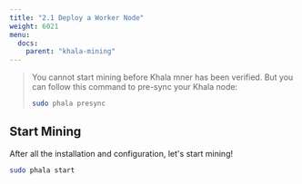 ```yaml
---
title: "2.1 Deploy a Worker Node"
weight: 6021
menu:
  docs:
    parent: "khala-mining"
---
```


> You cannot start mining before Khala mner has been verified. But you can follow this command to pre-sync your Khala node:
>
> ```bash
> sudo phala presync
> ```

## Start Mining

After all the installation and configuration, let's start mining!

```bash
sudo phala start
```
